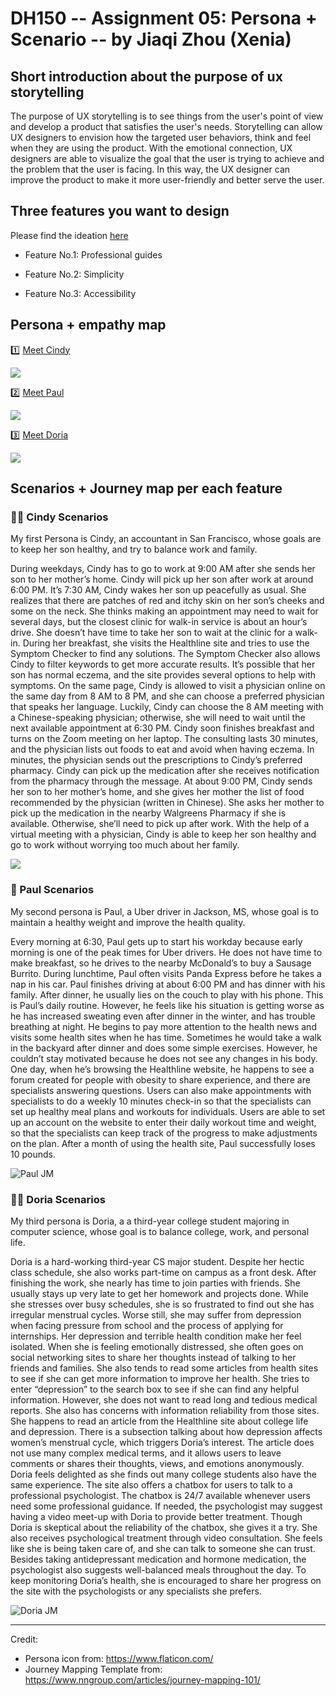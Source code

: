# DH150 -- Assignment 05: Persona + Scenario -- by Jiaqi Zhou (Xenia)
## Short introduction about the purpose of ux storytelling
The purpose of UX storytelling is to see things from the user's point of view and develop a product that satisfies the user's needs. Storytelling can allow UX designers to envision how the targeted user behaviors, think and feel when they are using the product. With the emotional connection, UX designers are able to visualize the goal that the user is trying to achieve and the problem that the user is facing. In this way, the UX designer can improve the product to make it more user-friendly and better serve the user.
## Three features you want to design
Please find the ideation [here](https://docs.google.com/presentation/d/1EOHQ3fBzFPPhH533_Ot0eIJY061KLFpW8B2a_G2PqIg/edit#slide=id.g842e6a93d4_0_0:)

- Feature No.1: Professional guides

- Feature No.2: Simplicity

- Feature No.3: Accessibility
## Persona + empathy map
:one: [Meet Cindy](https://projects.invisionapp.com/freehand/document/fG6nXn7tt)

![](https://github.com/xenia1270/DH150/blob/master/Assignment%205/Cindy%20Persona%20-%20InVision%20-%20projects.invisionapp.com.png)

:two: [Meet Paul](https://projects.invisionapp.com/freehand/document/GBpKXMNqY)

![](https://github.com/xenia1270/DH150/blob/master/Assignment%205/Paul%20Persona%20-%20InVision%20-%20projects.invisionapp.com.png)


:three: [Meet Doria](https://projects.invisionapp.com/freehand/document/GBpKXMNqY)

![](https://github.com/xenia1270/DH150/blob/master/Assignment%205/Doria%20Persona%20-%20InVision%20-%20projects.invisionapp.com.png)



## Scenarios + Journey map per each feature
### :woman_technologist: Cindy Scenarios
My first Persona is Cindy, an accountant in San Francisco, whose goals are to keep her son healthy, and try to balance work and family. 

During weekdays, Cindy has to go to work at 9:00 AM after she sends her son to her mother’s home. Cindy will pick up her son after work at around 6:00 PM. It’s 7:30 AM, Cindy wakes her son up peacefully as usual. She realizes that there are patches of red and itchy skin on her son’s cheeks and some on the neck. She thinks making an appointment may need to wait for several days, but the closest clinic for walk-in service is about an hour’s drive. She doesn’t have time to take her son to wait at the clinic for a walk-in. During her breakfast, she visits the Healthline site and tries to use the Symptom Checker to find any solutions. The Symptom Checker also allows Cindy to filter keywords to get more accurate results. It’s possible that her son has normal eczema, and the site provides several options to help with symptoms. On the same page, Cindy is allowed to visit a physician online on the same day from 8 AM to 8 PM, and she can choose a preferred physician that speaks her language. Luckily, Cindy can choose the 8 AM meeting with a Chinese-speaking physician; otherwise, she will need to wait until the next available appointment at 6:30 PM. Cindy soon finishes breakfast and turns on the Zoom meeting on her laptop. The consulting lasts 30 minutes, and the physician lists out foods to eat and avoid when having eczema. In minutes, the physician sends out the prescriptions to Cindy’s preferred pharmacy. Cindy can pick up the medication after she receives notification from the pharmacy through the message. At about 9:00 PM, Cindy sends her son to her mother’s home, and she gives her mother the list of food recommended by the physician (written in Chinese). She asks her mother to pick up the medication in the nearby Walgreens Pharmacy if she is available. Otherwise, she’ll need to pick up after work. With the help of a virtual meeting with a physician, Cindy is able to keep her son healthy and go to work without worrying too much about her family. 

![](https://github.com/xenia1270/DH150/blob/master/Assignment%205/Cindy%20JM.jpg)



### :man: Paul Scenarios
My second persona is Paul, a Uber driver in Jackson, MS, whose goal is to maintain a healthy weight and improve the health quality.

Every morning at 6:30, Paul gets up to start his workday because early morning is one of the peak times for Uber drivers. He does not have time to make breakfast, so he drives to the nearby McDonald’s to buy a Sausage Burrito. During lunchtime, Paul often visits Panda Express before he takes a nap in his car. Paul finishes driving at about 6:00 PM and has dinner with his family. After dinner, he usually lies on the couch to play with his phone. This is Paul’s daily routine. However, he feels like his situation is getting worse as he has increased sweating even after dinner in the winter, and has trouble breathing at night. He begins to pay more attention to the health news and visits some health sites when he has time. Sometimes he would take a walk in the backyard after dinner and does some simple exercises. However, he couldn’t stay motivated because he does not see any changes in his body. One day, when he’s browsing the Healthline website, he happens to see a forum created for people with obesity to share experience, and there are specialists answering questions. Users can also make appointments with specialists to do a weekly 10 minutes check-in so that the specialists can set up healthy meal plans and workouts for individuals. Users are able to set up an account on the website to enter their daily workout time and weight, so that the specialists can keep track of the progress to make adjustments on the plan. After a month of using the health site, Paul successfully loses 10 pounds. 

![Paul JM](https://github.com/xenia1270/DH150/blob/master/Assignment%205/Paul%20JM_page-0001.jpg)

### :woman_student: Doria Scenarios
My third persona is Doria, a a third-year college student majoring in computer science, whose goal is to balance college, work, and personal life.

Doria is a hard-working third-year CS major student. Despite her hectic class schedule, she also works part-time on campus as a front desk. After finishing the work, she nearly has time to join parties with friends. She usually stays up very late to get her homework and projects done. While she stresses over busy schedules, she is so frustrated to find out she has irregular menstrual cycles. Worse still, she may suffer from depression when facing pressure from school and the process of applying for internships. Her depression and terrible health condition make her feel isolated. When she is feeling emotionally distressed, she often goes on social networking sites to share her thoughts instead of talking to her friends and families. She also tends to read some articles from health sites to see if she can get more information to improve her health. She tries to enter “depression” to the search box to see if she can find any helpful information. However, she does not want to read long and tedious medical reports. She also has concerns with information reliability from those sites. She happens to read an article from the Healthline site about college life and depression. There is a subsection talking about how depression affects women’s menstrual cycle, which triggers Doria’s interest. The article does not use many complex medical terms, and it allows users to leave comments or shares their thoughts, views, and emotions anonymously. Doria feels delighted as she finds out many college students also have the same experience. The site also offers a chatbox for users to talk to a professional psychologist. The chatbox is 24/7 available whenever users need some professional guidance. If needed, the psychologist may suggest having a video meet-up with Doria to provide better treatment. Though Doria is skeptical about the reliability of the chatbox, she gives it a try. She also receives psychological treatment through video consultation. She feels like she is being taken care of, and she can talk to someone she can trust. Besides taking antidepressant medication and hormone medication, the psychologist also suggests well-balanced meals throughout the day. To keep monitoring Doria’s health, she is encouraged to share her progress on the site with the psychologists or any specialists she prefers.

![Doria JM](https://github.com/xenia1270/DH150/blob/master/Assignment%205/Doria-JM.jpg)

----------------------------------------------------------------------------------------------------------------------------
Credit:
- Persona icon from: https://www.flaticon.com/
- Journey Mapping Template from: https://www.nngroup.com/articles/journey-mapping-101/
